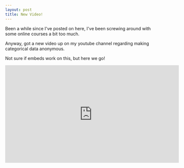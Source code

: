 ```yaml
---
layout: post
title: New Video!
---
```


Been a while since I've posted on here, I've been screwing around with some online courses a bit too much.

Anyway, got a new video up on my youtube channel regarding making categorical data anonymous.

Not sure if embeds work on this, but here we go!

<iframe width="560" height="315" src="https://www.youtube.com/embed/FDPajjcVsVI" frameborder="0" allow="accelerometer; autoplay; encrypted-media; gyroscope; picture-in-picture" allowfullscreen></iframe>
